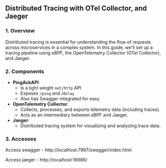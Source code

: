 ## Distributed Tracing with OTel Collector, and Jaeger

### 1. Overview
Distributed tracing is essential for understanding the flow of requests across microservices in a complex system. In this guide, we'll set up a tracing pipeline using eBPF, the OpenTelemetry Collector (OTel Collector), and Jaeger.

### 2. Components
- **PingAckAPI**:
  - Is a light weight `net/http` API
  - Exposes `/ping` and /`delay` 
  - Also has Swagger integrated for easy
- **OpenTelemetry Collector**:
  - Collects, processes, and exports telemetry data (including traces).
  - Acts as an intermediary between eBPF and Jaeger.
- **Jaeger**:
  - Distributed tracing system for visualizing and analyzing trace data.

### 3. Accesses
Access swagger -  http://localhost:7997/swagger/index.html

Access jaeger - http://localhost:16686/